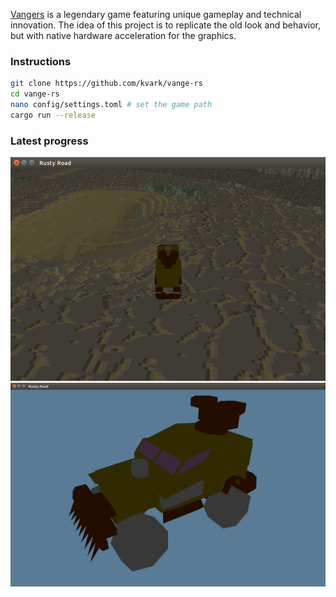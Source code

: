 [Vangers](https://www.gog.com/game/vangers) is a legendary game featuring unique gameplay and technical innovation.
The idea of this project is to replicate the old look and behavior, but with native hardware acceleration for the graphics.

### Instructions
```bash
git clone https://github.com/kvark/vange-rs
cd vange-rs
nano config/settings.toml # set the game path
cargo run --release
```

### Latest progress
![alt text](etc/shots/Road7-vehicle.png "WIP screenshot of the world")
![alt text](etc/shots/Road8-wheels.png "WIP screenshot of the model")
